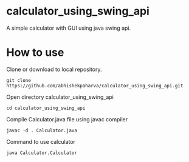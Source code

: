 # calculator_using_swing_api
A simple calculator with GUI using java swing api.

# How to use

Clone or download to local repository.
```
git clone https://github.com/abhishekpaharva/calculator_using_swing_api.git
```
Open directory calculator_using_swing_api
```
cd calculator_using_swing_api
```
Compile Calculator.java file using javac compiler
```
javac -d . Calculator.java
```
Command to use calculator
```
java Calculator.Calculator
```
